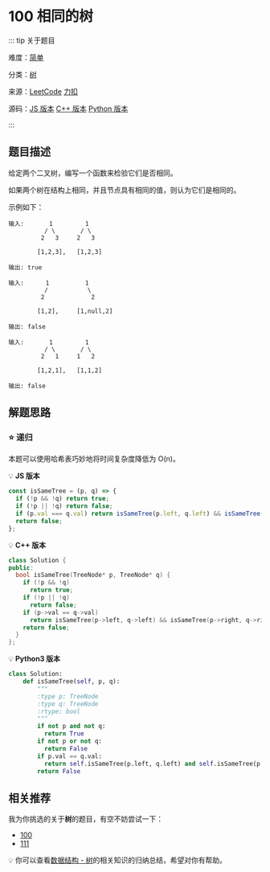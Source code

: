 # 100 相同的树

::: tip 关于题目

难度：[简单](/solution/easy/)

分类：[树](/art/tree.html)

来源：[LeetCode](https://leetcode.com/problems/two-sum/)   [力扣](https://leetcode-cn.com/problems/two-sum/)

源码：[JS 版本](https://github.com/swpuLeo/leetcode/blob/master/src/easy/TwoSum.js)    [C++ 版本](https://github.com/swpuLeo/leetcode/blob/master/src/easy/TwoSum.cpp)    [Python 版本](https://github.com/swpuLeo/leetcode/blob/master/src/easy/TwoSum.py)

:::



## 题目描述

给定两个二叉树，编写一个函数来检验它们是否相同。

如果两个树在结构上相同，并且节点具有相同的值，则认为它们是相同的。

示例如下：


    输入:       1         1
              / \       / \
             2   3     2   3

            [1,2,3],   [1,2,3]

    输出: true

```
输入:      1          1
          /           \
         2             2

        [1,2],     [1,null,2]

输出: false
```

```
输入:       1         1
          / \       / \
         2   1     1   2

        [1,2,1],   [1,1,2]

输出: false
```





## 解题思路

### ⭐️ 递归

本题可以使用哈希表巧妙地将时间复杂度降低为 O(n)。

:bulb: **JS 版本**

```js
const isSameTree = (p, q) => {
  if (!p && !q) return true;
  if (!p || !q) return false;
  if (p.val === q.val) return isSameTree(p.left, q.left) && isSameTree(p.right, q.right);
  return false;
};
```

💡 **C++ 版本**

```cpp
class Solution {
public:
  bool isSameTree(TreeNode* p, TreeNode* q) {
    if (!p && !q)
      return true;
    if (!p || !q)
      return false;
    if (p->val == q->val)
      return isSameTree(p->left, q->left) && isSameTree(p->right, q->right);
    return false;
  }
};
```

:bulb: **Python3 版本**

```python
class Solution:
    def isSameTree(self, p, q):
        """
        :type p: TreeNode
        :type q: TreeNode
        :rtype: bool
        """
        if not p and not q:
          return True
        if not p or not q:
          return False
        if p.val == q.val:
          return self.isSameTree(p.left, q.left) and self.isSameTree(p.right, q.right)
        return False
```



## 相关推荐

我为你挑选的关于**树**的题目，有空不妨尝试一下：

- [100]()
- [111]()

:bulb: 你可以查看[数据结构 - 树](/art/tree.html)的相关知识的归纳总结，希望对你有帮助。
